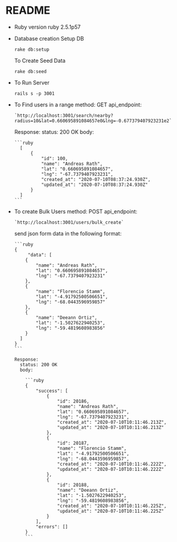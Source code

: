 # README

* Ruby version
    ruby 2.5.1p57 

* Database creation
  Setup DB

    `rake db:setup`

  To Create Seed Data

    `rake db:seed`


* To Run Server 

    `rails s -p 3001`

* To Find users in a range
    method: GET
    api_endpoint: 

      `http://localhost:3001/search/nearby?radius=10&lat=0.660695891084657e0&lng=-0.677379407923231e2`

    Response:
      status: 200 OK
      body:

      ```ruby
        [
            {
                "id": 100,
                "name": "Andreas Rath",
                "lat": "0.660695891084657",
                "lng": "-67.7379407923231",
                "created_at": "2020-07-10T08:37:24.930Z",
                "updated_at": "2020-07-10T08:37:24.930Z"
            }
        ]
      ```

* To create Bulk Users
    method: POST
    api_endpoint: 

      `http://localhost:3001/users/bulk_create`

    send json form data in the following format:

      ```ruby
      {
           "data": [
          {
              "name": "Andreas Rath",
              "lat": "0.660695891084657",
              "lng": "-67.7379407923231"
          },
          {
              "name": "Florencio Stamm",
              "lat": "-4.91792500506651",
              "lng": "-68.0443596959857"
          },
          {
              "name": "Deeann Ortiz",
              "lat": "-1.5027622940253",
              "lng": "-59.4819608983856"
          }
        ]
      }
      ```

      Response:
        status: 200 OK
        body:

          ```ruby
          {
              "success": [
                  {
                      "id": 20186,
                      "name": "Andreas Rath",
                      "lat": "0.660695891084657",
                      "lng": "-67.7379407923231",
                      "created_at": "2020-07-10T10:11:46.213Z",
                      "updated_at": "2020-07-10T10:11:46.213Z"
                  },
                  {
                      "id": 20187,
                      "name": "Florencio Stamm",
                      "lat": "-4.91792500506651",
                      "lng": "-68.0443596959857",
                      "created_at": "2020-07-10T10:11:46.222Z",
                      "updated_at": "2020-07-10T10:11:46.222Z"
                  },
                  {
                      "id": 20188,
                      "name": "Deeann Ortiz",
                      "lat": "-1.5027622940253",
                      "lng": "-59.4819608983856",
                      "created_at": "2020-07-10T10:11:46.225Z",
                      "updated_at": "2020-07-10T10:11:46.225Z"
                  }
              ],
              "errors": []
          }
          ```
